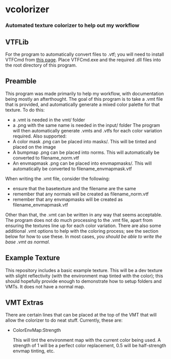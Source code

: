 # vcolorizer
### Automated texture colorizer to help out my workflow

## VTFLib
For the program to automatically convert files to .vtf; you will need to install VTFCmd from [this page](http://nemesis.thewavelength.net/index.php?c=177#p177). Place VTFCmd.exe and the required .dll files into the root directory of this program.

## Preamble
This program was made primarily to help my workflow, with documentation being mostly an afterthought.
The goal of this program is to take a .vmt file that is provided, and automatically generate a mixed color palette for that texture. To do this:
* a .vmt is needed in the vmt/ folder
* a .png with the same name is needed in the input/ folder
The program will then automatically generate .vmts and .vtfs for each color variation required.
Also supported:
* A color mask .png can be placed into masks/. This will be tinted and placed on the image
* A bumpmap .png can be placed into norms. This will automatically be converted to filename_norm.vtf
* An envmapmask .png can be placed into envmapmasks/. This will automatically be converted to filename_envmapmask.vtf

When writing the .vmt file, consider the following:
* ensure that the basetexture and the filename are the same
* remember that any normals will be created as filename_norm.vtf
* remember that any envmapmasks will be created as filename_envmapmask.vtf

Other than that, the .vmt can be written in any way that seems acceptable. The program does not do much processing to the .vmt file, apart from ensuring the textures line up for each color variation. There are also some additional .vmt options to help with the coloring process; see the section below for how to use these. In most cases, *you should be able to write the base .vmt as normal*.

## Example Texture
This repository includes a basic example texture. This will be a dev texture with slight reflectivity (with the environment map tinted with the color); this should hopefully provide enough to demonstrate how to setup folders and VMTs. It does not have a normal map.

## VMT Extras
There are certain lines that can be placed at the top of the VMT that will allow the colorizer to do neat stuff. Currently, these are:
* ColorEnvMap:Strength

  This will tint the environment map with the current color being used. A strength of 1 will be a perfect color replacement, 0.5 will be half-strength envmap tinting, etc.
